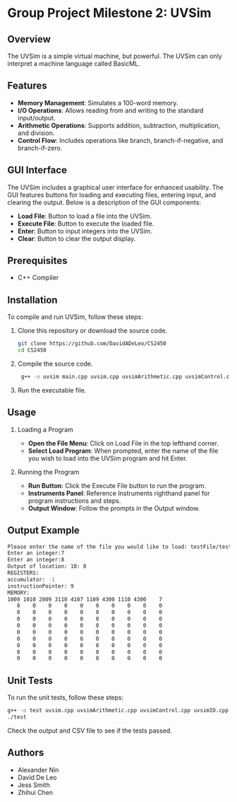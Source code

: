 # Group Project Milestone 2: UVSim

## Overview
The UVSim is a simple virtual machine, but powerful. The UVSim can only interpret a machine language called BasicML.

## Features
- **Memory Management**: Simulates a 100-word memory.
- **I/O Operations**: Allows reading from and writing to the standard input/output.
- **Arithmetic Operations**: Supports addition, subtraction, multiplication, and division.
- **Control Flow**: Includes operations like branch, branch-if-negative, and branch-if-zero.

## GUI Interface
The UVSim includes a graphical user interface for enhanced usability. The GUI features buttons for loading and executing files, entering input, and clearing the output. Below is a description of the GUI components:

- **Load File**: Button to load a file into the UVSim.
- **Execute File**: Button to execute the loaded file.
- **Enter**: Button to input integers into the UVSim.
- **Clear**: Button to clear the output display.

## Prerequisites
- C++ Compiler

## Installation
To compile and run UVSim, follow these steps:

1. Clone this repository or download the source code.
   ```bash
   git clone https://github.com/DavidADeLeo/CS2450
   cd CS2450
   ```
2. Compile the source code.
   ```bash
    g++ -o uvsim main.cpp uvsim.cpp uvsimArithmetic.cpp uvsimControl.cpp uvsimIO.cpp
    ```
3. Run the executable file.

## Usage
1. Loading a Program
   - **Open the File Menu**: Click on Load File in the top lefthand corner.
   - **Select Load Program**: When prompted, enter the name of the file you wish to load into the UVSim program and hit Enter.

2. Running the Program
   - **Run Button**: Click the Execute File button to run the program.
   - **Instruments Panel**: Reference Instruments righthand panel for program instructions and steps.
   - **Output Window**: Follow the prompts in the Output window.



## Output Example
```bash
Please enter the name of the file you would like to load: testFile/test1.txt
Enter an integer:7
Enter an integer:8
Output of location: 10: 8
REGISTERS:
accumulator: -1
instructionPointer: 9
MEMORY:
1009 1010 2009 3110 4107 1109 4300 1110 4300    7
   8    0    0    0    0    0    0    0    0    0
   0    0    0    0    0    0    0    0    0    0
   0    0    0    0    0    0    0    0    0    0
   0    0    0    0    0    0    0    0    0    0
   0    0    0    0    0    0    0    0    0    0
   0    0    0    0    0    0    0    0    0    0
   0    0    0    0    0    0    0    0    0    0
   0    0    0    0    0    0    0    0    0    0
   0    0    0    0    0    0    0    0    0    0
```

## Unit Tests
To run the unit tests, follow these steps:
```bash
g++ -o test uvsim.cpp uvsimArithmetic.cpp uvsimControl.cpp uvsimIO.cpp test.cpp
./test
```
Check the output and CSV file to see if the tests passed.

## Authors
- Alexander Nin
- David De Leo
- Jess Smith
- Zhihui Chen
